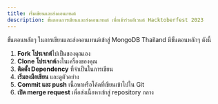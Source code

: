 ```yaml
---
title: เริ่มเขียนและส่งคอนเทนต์
description: ขั้นตอนการเขียนและส่งคอนเทนต์ เพื่อเข้าร่วมอีเวนต์ Hacktoberfest 2023
---
```


ขั้นตอนหลักๆ ในการเขียนและส่งคอนเทนต์เข้าสู่ MongoDB Thailand มีขั้นตอนหลักๆ ดังนี้

1. **Fork โปรเจกต์**ไปเป็นของคุณเอง
2. **Clone โปรเจกต์**ลงในเครื่องของคุณ
3. **ติดตั้ง Dependency** ที่จำเป็นในการเขียน
4. **เริ่มลงมือเขียน** และดูตัวอย่าง
5. **Commit และ push** เนื้อหาหรือโค้ดที่เขียนเข้าไปใน Git
6. **เปิด merge request** เพื่อส่งเนื้อหาเข้าสู่ repository กลาง
